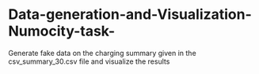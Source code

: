 # Data-generation-and-Visualization-Numocity-task-
Generate fake data on the charging summary given in the csv_summary_30.csv file and visualize the results
